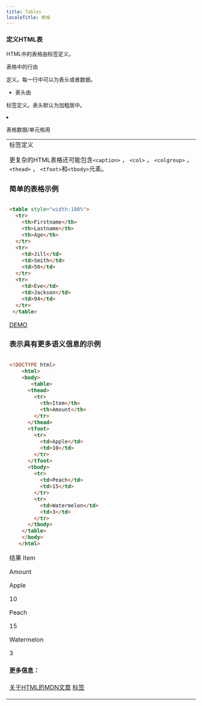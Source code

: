 ```yaml
---
title: Tables
localeTitle: 表格
---
```

### 定义HTML表

HTML中的表格由<table>标签定义。

表格中的行由<tr>定义。每一行中可以为表头或者数据。


*  表头由<tr>标签定义。表头默认为加粗居中。

*   表格数据/单元格用<td>标签定义


更复杂的HTML表格还可能包含`<caption>` ， `<col>` ， `<colgroup>` ， `<thead>` ， `<tfoot>`和`<tbody>`元素。

### 简单的表格示例

```html

<table style="width:100%"> 
  <tr> 
    <th>Firstname</th> 
    <th>Lastname</th> 
    <th>Age</th> 
  </tr> 
  <tr> 
    <td>Jill</td> 
    <td>Smith</td> 
    <td>50</td> 
  </tr> 
  <tr> 
    <td>Eve</td> 
    <td>Jackson</td> 
    <td>94</td> 
  </tr> 
 </table> 
```

[DEMO](https://www.w3schools.com/html/tryit.asp?filename=tryhtml_table)

### 表示具有更多语义信息的示例

```html

<!DOCTYPE html> 
    <html> 
    <body> 
       <table> 
      <thead> 
        <tr> 
          <th>Item</th> 
          <th>Amount</th> 
        </tr> 
      </thead> 
      <tfoot> 
        <tr> 
          <td>Apple</td> 
          <td>10</td> 
        </tr> 
      </tfoot> 
      <tbody> 
        <tr> 
          <td>Peach</td> 
          <td>15</td> 
        </tr> 
        <tr> 
          <td>Watermelon</td> 
          <td>3</td> 
        </tr> 
      </tbody> 
    </table> 
    </body> 
   </html> 
```
结果
Item


Amount

Apple

10

Peach

15

Watermelon

3

#### 更多信息：

[关于HTML的MDN文章](https://developer.mozilla.org/en-US/docs/Web/HTML/Element/table) [标签](https://developer.mozilla.org/en-US/docs/Web/HTML/Element/table)
